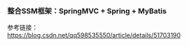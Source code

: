 ### 整合SSM框架：SpringMVC + Spring + MyBatis
参考链接：  
https://blog.csdn.net/qq598535550/article/details/51703190
